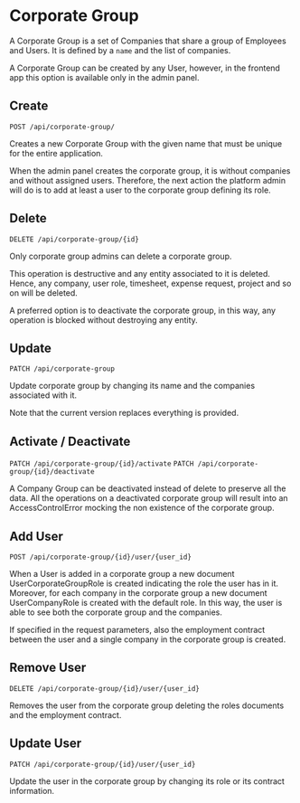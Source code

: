# Corporate Group

A Corporate Group is a set of Companies that share a group of Employees and Users.
It is defined by a `name` and the list of companies.

A Corporate Group can be created by any User, however, in the frontend app this option is available only in the admin panel.

## Create

`POST /api/corporate-group/`

Creates a new Corporate Group with the given name that must be unique for the entire application.

When the admin panel creates the corporate group, it is without companies and without assigned users.
Therefore, the next action the platform admin will do is to add at least a user to the corporate group defining its role.

## Delete

`DELETE /api/corporate-group/{id}`

Only corporate group admins can delete a corporate group.

This operation is destructive and any entity associated to it is deleted.
Hence, any company, user role, timesheet, expense request, project and so on will be deleted.

A preferred option is to deactivate the corporate group, in this way, any operation is blocked without destroying any entity.

## Update

`PATCH /api/corporate-group`

Update corporate group by changing its name and the companies associated with it.

Note that the current version replaces everything is provided.

## Activate / Deactivate

`PATCH /api/corporate-group/{id}/activate`
`PATCH /api/corporate-group/{id}/deactivate`

A Company Group can be deactivated instead of delete to preserve all the data.
All the operations on a deactivated corporate group will result into an AccessControlError mocking the non existence of the corporate group.

## Add User

`POST /api/corporate-group/{id}/user/{user_id}`

When a User is added in a corporate group a new document UserCorporateGroupRole is created indicating the role the user has in it.
Moreover, for each company in the corporate group a new document UserCompanyRole is created with the default role.
In this way, the user is able to see both the corporate group and the companies.

If specified in the request parameters, also the employment contract between the user and a single company in the corporate group is created.

## Remove User

`DELETE /api/corporate-group/{id}/user/{user_id}`

Removes the user from the corporate group deleting the roles documents and the employment contract.

## Update User

`PATCH /api/corporate-group/{id}/user/{user_id}`

Update the user in the corporate group by changing its role or its contract information.
